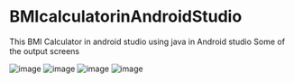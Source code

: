 # BMIcalculatorinAndroidStudio
This BMI Calculator in android studio using java in Android studio
Some of the output screens

![image](https://user-images.githubusercontent.com/64765400/119442448-b75bb600-bcdc-11eb-8e58-aa9a5c00b4c1.png)
![image](https://user-images.githubusercontent.com/64765400/119442460-bb87d380-bcdc-11eb-9c62-a291afccc355.png)
![image](https://user-images.githubusercontent.com/64765400/119442467-be82c400-bcdc-11eb-974a-de62c3ac9cfb.png)
![image](https://user-images.githubusercontent.com/64765400/119442473-c2164b00-bcdc-11eb-8176-7fc6dbe60345.png)

